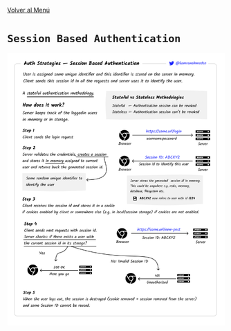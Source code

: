 [Volver al Menú](./root.md)

# `Session Based Authentication`

<img src="./images/session-authentication.png">